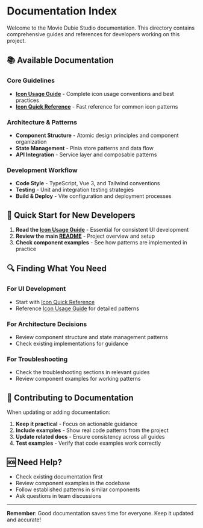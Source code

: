 # Documentation Index

Welcome to the Movie Dubie Studio documentation. This directory contains comprehensive guides and references for developers working on this project.

## 📚 **Available Documentation**

### **Core Guidelines**

- **[Icon Usage Guide](ICON_USAGE.md)** - Complete icon usage conventions and best practices
- **[Icon Quick Reference](ICON_QUICK_REFERENCE.md)** - Fast reference for common icon patterns

### **Architecture & Patterns**

- **Component Structure** - Atomic design principles and component organization
- **State Management** - Pinia store patterns and data flow
- **API Integration** - Service layer and composable patterns

### **Development Workflow**

- **Code Style** - TypeScript, Vue 3, and Tailwind conventions
- **Testing** - Unit and integration testing strategies
- **Build & Deploy** - Vite configuration and deployment processes

## 🚀 **Quick Start for New Developers**

1. **Read the [Icon Usage Guide](ICON_USAGE.md)** - Essential for consistent UI development
2. **Review the main [README](../README.md)** - Project overview and setup
3. **Check component examples** - See how patterns are implemented in practice

## 🔍 **Finding What You Need**

### **For UI Development**

- Start with [Icon Quick Reference](ICON_QUICK_REFERENCE.md)
- Reference [Icon Usage Guide](ICON_USAGE.md) for detailed patterns

### **For Architecture Decisions**

- Review component structure and state management patterns
- Check existing implementations for guidance

### **For Troubleshooting**

- Check the troubleshooting sections in relevant guides
- Review component examples for working patterns

## 📝 **Contributing to Documentation**

When updating or adding documentation:

1. **Keep it practical** - Focus on actionable guidance
2. **Include examples** - Show real code patterns from the project
3. **Update related docs** - Ensure consistency across all guides
4. **Test examples** - Verify that code examples work correctly

## 🆘 **Need Help?**

- Check existing documentation first
- Review component examples in the codebase
- Follow established patterns in similar components
- Ask questions in team discussions

---

**Remember**: Good documentation saves time for everyone. Keep it updated and accurate!
